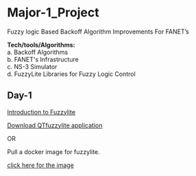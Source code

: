 # Major-1_Project
Fuzzy logic Based Backoff Algorithm Improvements For FANET’s

**Tech/tools/Algorithms:** <br>
a. Backoff Algorithms<br>
b. FANET's Infrastructure<br>
c. NS-3 Simulator<br>
d. FuzzyLite Libraries for Fuzzy Logic Control <br>

## Day-1 
[Introduction to Fuzzylite](https://www.fuzzylite.com/)

[Download QTfuzzylite application](https://www.fuzzylite.com/downloads/)

OR

Pull a docker image for fuzzylite.

[click here for the image](https://hub.docker.com/r/drsimarpreetsingh/fuzzylite)
